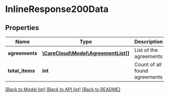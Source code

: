 # InlineResponse200Data

## Properties
Name | Type | Description | Notes
------------ | ------------- | ------------- | -------------
**agreements** | [**\CareCloud\Model\AgreementList[]**](AgreementList.md) | List of the agreements | [optional] 
**total_items** | **int** | Count of all found agreements | [optional] 

[[Back to Model list]](../../README.md#documentation-for-models) [[Back to API list]](../../README.md#documentation-for-api-endpoints) [[Back to README]](../../README.md)

